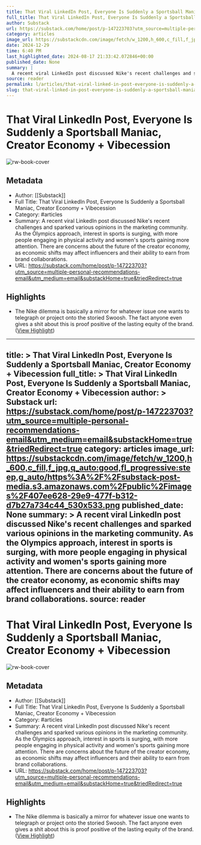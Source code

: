 ```yaml
---
title: That Viral LinkedIn Post, Everyone Is Suddenly a Sportsball Maniac, Creator Economy + Vibecession
full_title: That Viral LinkedIn Post, Everyone Is Suddenly a Sportsball Maniac, Creator Economy + Vibecession
author: Substack
url: https://substack.com/home/post/p-147223703?utm_source=multiple-personal-recommendations-email&utm_medium=email&substackHome=true&triedRedirect=true
category: articles
image_url: https://substackcdn.com/image/fetch/w_1200,h_600,c_fill,f_jpg,q_auto:good,fl_progressive:steep,g_auto/https%3A%2F%2Fsubstack-post-media.s3.amazonaws.com%2Fpublic%2Fimages%2F407ee628-29e9-477f-b312-d7b27a734c44_530x533.png
date: 2024-12-29
time: 6:40 PM
last_highlighted_date: 2024-08-17 21:33:42.072846+00:00
published_date: None
summary: |
  A recent viral LinkedIn post discussed Nike's recent challenges and sparked various opinions in the marketing community. As the Olympics approach, interest in sports is surging, with more people engaging in physical activity and women's sports gaining more attention. There are concerns about the future of the creator economy, as economic shifts may affect influencers and their ability to earn from brand collaborations.
source: reader
permalink: l/articles/that-viral-linked-in-post-everyone-is-suddenly-a-sportsball-maniac-creator-economy-vibecession
slug: that-viral-linked-in-post-everyone-is-suddenly-a-sportsball-maniac-creator-economy-vibecession
---
```

# That Viral LinkedIn Post, Everyone Is Suddenly a Sportsball Maniac, Creator Economy + Vibecession

![rw-book-cover](https://substackcdn.com/image/fetch/w_1200,h_600,c_fill,f_jpg,q_auto:good,fl_progressive:steep,g_auto/https%3A%2F%2Fsubstack-post-media.s3.amazonaws.com%2Fpublic%2Fimages%2F407ee628-29e9-477f-b312-d7b27a734c44_530x533.png)

## Metadata
- Author: [[Substack]]
- Full Title: That Viral LinkedIn Post, Everyone Is Suddenly a Sportsball Maniac, Creator Economy + Vibecession
- Category: #articles
- Summary: A recent viral LinkedIn post discussed Nike's recent challenges and sparked various opinions in the marketing community. As the Olympics approach, interest in sports is surging, with more people engaging in physical activity and women's sports gaining more attention. There are concerns about the future of the creator economy, as economic shifts may affect influencers and their ability to earn from brand collaborations.
- URL: https://substack.com/home/post/p-147223703?utm_source=multiple-personal-recommendations-email&utm_medium=email&substackHome=true&triedRedirect=true

## Highlights
- The Nike dilemma is basically a mirror for whatever issue one wants to telegraph or project onto the storied Swoosh. The fact anyone even gives a shit about this is proof positive of the lasting equity of the brand. ([View Highlight](https://read.readwise.io/read/01j5h459vtedvv93pt8v511s5a))


---
title: >
  That Viral LinkedIn Post, Everyone Is Suddenly a Sportsball Maniac, Creator Economy + Vibecession
full_title: >
  That Viral LinkedIn Post, Everyone Is Suddenly a Sportsball Maniac, Creator Economy + Vibecession
author: >
  Substack
url: https://substack.com/home/post/p-147223703?utm_source=multiple-personal-recommendations-email&utm_medium=email&substackHome=true&triedRedirect=true
category: articles
image_url: https://substackcdn.com/image/fetch/w_1200,h_600,c_fill,f_jpg,q_auto:good,fl_progressive:steep,g_auto/https%3A%2F%2Fsubstack-post-media.s3.amazonaws.com%2Fpublic%2Fimages%2F407ee628-29e9-477f-b312-d7b27a734c44_530x533.png
published_date: None
summary: >
  A recent viral LinkedIn post discussed Nike's recent challenges and sparked various opinions in the marketing community. As the Olympics approach, interest in sports is surging, with more people engaging in physical activity and women's sports gaining more attention. There are concerns about the future of the creator economy, as economic shifts may affect influencers and their ability to earn from brand collaborations.
source: reader
---
# That Viral LinkedIn Post, Everyone Is Suddenly a Sportsball Maniac, Creator Economy + Vibecession

![rw-book-cover](https://substackcdn.com/image/fetch/w_1200,h_600,c_fill,f_jpg,q_auto:good,fl_progressive:steep,g_auto/https%3A%2F%2Fsubstack-post-media.s3.amazonaws.com%2Fpublic%2Fimages%2F407ee628-29e9-477f-b312-d7b27a734c44_530x533.png)

## Metadata
- Author: [[Substack]]
- Full Title: That Viral LinkedIn Post, Everyone Is Suddenly a Sportsball Maniac, Creator Economy + Vibecession
- Category: #articles
- Summary: A recent viral LinkedIn post discussed Nike's recent challenges and sparked various opinions in the marketing community. As the Olympics approach, interest in sports is surging, with more people engaging in physical activity and women's sports gaining more attention. There are concerns about the future of the creator economy, as economic shifts may affect influencers and their ability to earn from brand collaborations.
- URL: https://substack.com/home/post/p-147223703?utm_source=multiple-personal-recommendations-email&utm_medium=email&substackHome=true&triedRedirect=true

## Highlights
- The Nike dilemma is basically a mirror for whatever issue one wants to telegraph or project onto the storied Swoosh. The fact anyone even gives a shit about this is proof positive of the lasting equity of the brand. ([View Highlight](https://read.readwise.io/read/01j5h459vtedvv93pt8v511s5a))


